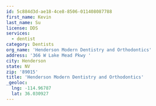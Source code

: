 ```yaml
---
id: 5c884d3d-ae18-4ce8-8506-011408087788
first_name: Kevin
last_name: Su
license: DDS
services:
  - dentist
category: Dentists
org_name: 'Henderson Modern Dentistry and Orthodontics'
address: '366 W Lake Mead Pkwy '
city: Henderson
state: NV
zip: '89015'
title: 'Henderson Modern Dentistry and Orthodontics'
_geoloc:
  lng: -114.96787
  lat: 36.030927
---
```

